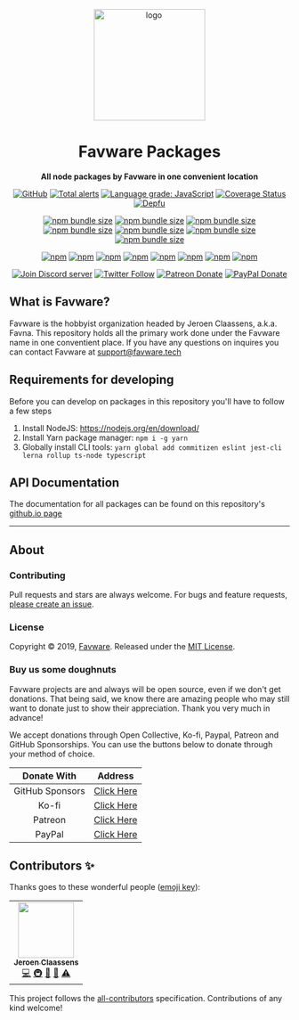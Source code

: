 <div align="center">

<img src="https://cdn.favware.tech/img/home.png" height="200" alt="logo"/>

# Favware Packages

**All node packages by Favware in one convenient location**

[![GitHub](https://img.shields.io/github/license/favware/node-packages?logo=github&style=flat-square)](https://github.com/favware/node-packages/blob/main/LICENSE.md)
[![Total alerts](https://img.shields.io/lgtm/alerts/g/favware/node-packages.svg?logo=lgtm&logoWidth=18)](https://lgtm.com/projects/g/favware/node-packages/alerts/)
[![Language grade: JavaScript](https://img.shields.io/lgtm/grade/javascript/g/favware/node-packages.svg?logo=lgtm&logoWidth=18)](https://lgtm.com/projects/g/favware/node-packages/context:javascript)
[![Coverage Status](https://coveralls.io/repos/github/favware/node-packages/badge.svg?branch=main)](https://coveralls.io/github/favware/node-packages?branch=main)
[![Depfu](https://badges.depfu.com/badges/30f62cdba0c569448b5f93d532dad8e4/count.svg)](https://depfu.com/github/favware/node-packages?project_id=15121)

[![npm bundle size](https://img.shields.io/bundlephobia/min/@favware/converter?label=converter%20-%20minified&logo=webpack&style=flat-square)](https://bundlephobia.com/result?p=@favware/converter)
[![npm bundle size](https://img.shields.io/bundlephobia/min/@favware/crypto?label=crypto%20-%20minified&logo=webpack&style=flat-square)](https://bundlephobia.com/result?p=@favware/crypto)
[![npm bundle size](https://img.shields.io/bundlephobia/min/@favware/eslint-config-react-app?label=eslint-config-react-app%20-%20minified&logo=webpack&style=flat-square)](https://bundlephobia.com/result?p=@favware/eslint-config-react-app)
[![npm bundle size](https://img.shields.io/bundlephobia/min/@favware/eslint-config?label=eslint-config%20-%20minified&logo=webpack&style=flat-square)](https://bundlephobia.com/result?p=@favware/eslint-config)
[![npm bundle size](https://img.shields.io/bundlephobia/min/@favware/querystring?label=querystring%20-%20minified&logo=webpack&style=flat-square)](https://bundlephobia.com/result?p=@favware/querystring)
[![npm bundle size](https://img.shields.io/bundlephobia/min/@favware/yamlreader?label=yamlreader%20-%20minified&logo=webpack&style=flat-square)](https://bundlephobia.com/result?p=@favware/yamlreader)
[![npm bundle size](https://img.shields.io/bundlephobia/min/@favware/zalgo?label=zalgo%20-%20minified&logo=webpack&style=flat-square)](https://bundlephobia.com/result?p=@favware/zalgo)

[![npm](https://img.shields.io/npm/v/@favware/converter?color=crimson&label=converter%20version&logo=npm&style=flat-square)](https://www.npmjs.com/package/@favware/converter)
[![npm](https://img.shields.io/npm/v/@favware/crypto?color=crimson&label=crypto%20version&logo=npm&style=flat-square)](https://www.npmjs.com/package/@favware/crypto)
[![npm](https://img.shields.io/npm/v/@favware/eslint-config-react-app?color=crimson&label=eslint-config-react-app%20version&logo=npm&style=flat-square)](https://www.npmjs.com/package/@favware/eslint-config-react-app)
[![npm](https://img.shields.io/npm/v/@favware/eslint-config?color=crimson&label=eslint-config%20version&logo=npm&style=flat-square)](https://www.npmjs.com/package/@favware/eslint-config)
[![npm](https://img.shields.io/npm/v/@favware/querystring?color=crimson&label=querystring%20version&logo=npm&style=flat-square)](https://www.npmjs.com/package/@favware/querystring)
[![npm](https://img.shields.io/npm/v/@favware/ts-config?color=crimson&label=tsconfig%20version&logo=npm&style=flat-square)](https://www.npmjs.com/package/@favware/ts-config)
[![npm](https://img.shields.io/npm/v/@favware/yamlreader?color=crimson&label=yamlreader%20version&logo=npm&style=flat-square)](https://www.npmjs.com/package/@favware/yamlreader)
[![npm](https://img.shields.io/npm/v/@favware/zalgo?color=crimson&label=zalgo%20version&logo=npm&style=flat-square)](https://www.npmjs.com/package/@favware/zalgo)

[![Join Discord server](https://img.shields.io/discord/512303595966824458?color=697EC4&label=Join%20Discord%20Server&logo=discord&logoColor=FDFEFE&style=flat-square)](https://join.favware.tech)
[![Twitter Follow](https://img.shields.io/twitter/follow/favna_?label=Follow%20@Favna_&logo=twitter&colorB=1DA1F2&style=flat-square)](https://twitter.com/Favna_/follow)
[![Patreon Donate](https://img.shields.io/badge/patreon-donate-brightgreen.svg?label=Donate%20with%20Patreon&logo=patreon&colorB=F96854&style=flat-square&link=https://donate.favware.tech/patreon)](https://donate.favware.tech/patreon)
[![PayPal Donate](https://img.shields.io/badge/paypal-donate-brightgreen.svg?label=Donate%20with%20Paypal&logo=paypal&colorB=00457C&style=flat-square&link=https://donate.favware.tech/paypal)](https://donate.favware.tech/paypal)

</div>

## What is Favware?

Favware is the hobbyist organization headed by Jeroen Claassens, a.k.a. Favna. This repository holds all the primary work done under the Favware name in one conventient place. If you have any questions on inquires you can contact Favware at [support@favware.tech](mailto:support@favware.tech)

## Requirements for developing

Before you can develop on packages in this repository you'll have to follow a few steps

1. Install NodeJS: https://nodejs.org/en/download/
2. Install Yarn package manager: `npm i -g yarn`
3. Globally install CLI tools: `yarn global add commitizen eslint jest-cli lerna rollup ts-node typescript`

## API Documentation

The documentation for all packages can be found on this repository's [github.io page](https://favware.github.io/node-packages/)

---

## About

### Contributing

Pull requests and stars are always welcome. For bugs and feature requests, [please create an issue](https://www.github.com/favware/node-packages/issues/new).

### License

Copyright © 2019, [Favware](https://github.com/favware).
Released under the [MIT License](LICENSE.md).

### Buy us some doughnuts

Favware projects are and always will be open source, even if we don't get donations. That being said, we know there are amazing people who may still want to donate just to show their appreciation. Thank you very much in advance!

We accept donations through Open Collective, Ko-fi, Paypal, Patreon and GitHub Sponsorships. You can use the buttons below to donate through your method of choice.

|   Donate With   |                      Address                      |
| :-------------: | :-----------------------------------------------: |
| GitHub Sponsors |  [Click Here](https://github.com/sponsors/Favna)  |
|      Ko-fi      |  [Click Here](https://donate.favware.tech/kofi)   |
|     Patreon     | [Click Here](https://donate.favware.tech/patreon) |
|     PayPal      | [Click Here](https://donate.favware.tech/paypal)  |

## Contributors ✨

Thanks goes to these wonderful people ([emoji key](https://allcontributors.org/docs/en/emoji-key)):

<!-- ALL-CONTRIBUTORS-LIST:START - Do not remove or modify this section -->
<!-- prettier-ignore-start -->
<!-- markdownlint-disable -->
<table>
  <tr>
    <td align="center"><a href="https://favware.tech/"><img src="https://avatars3.githubusercontent.com/u/4019718?v=4?s=100" width="100px;" alt=""/><br /><sub><b>Jeroen Claassens</b></sub></a><br /><a href="https://github.com/favware/node-packages/commits?author=Favna" title="Code">💻</a> <a href="#infra-Favna" title="Infrastructure (Hosting, Build-Tools, etc)">🚇</a> <a href="#projectManagement-Favna" title="Project Management">📆</a> <a href="https://github.com/favware/node-packages/commits?author=Favna" title="Documentation">📖</a> <a href="https://github.com/favware/node-packages/commits?author=Favna" title="Tests">⚠️</a></td>
  </tr>
</table>

<!-- markdownlint-restore -->
<!-- prettier-ignore-end -->

<!-- ALL-CONTRIBUTORS-LIST:END -->

This project follows the [all-contributors](https://github.com/all-contributors/all-contributors) specification. Contributions of any kind welcome!
